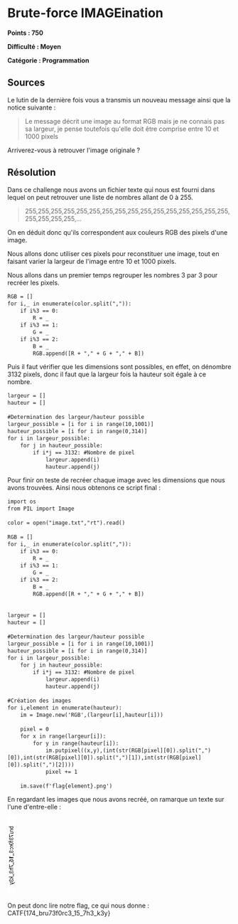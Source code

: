 # Brute-force IMAGEination
**Points : 750**

**Difficulté : Moyen**

**Catégorie : Programmation**

## Sources

Le lutin de la dernière fois vous a transmis un nouveau message ainsi que la notice suivante :
> Le message décrit une image au format RGB mais je ne connais pas sa largeur, je pense toutefois qu'elle doit être comprise entre 10 et 1000 pixels

Arriverez-vous à retrouver l'image originale ?

## Résolution

Dans ce challenge nous avons un fichier texte qui nous est fourni dans lequel on peut retrouver une liste de nombres allant de 0 à 255.
> 255,255,255,255,255,255,255,255,255,255,255,255,255,255,255,255,255,255,255,255,...

On en déduit donc qu'ils correspondent aux couleurs RGB des pixels d'une image.

Nous allons donc utiliser ces pixels pour reconstituer une image, tout en faisant varier la largeur de l'image entre 10 et 1000 pixels.

Nous allons dans un premier temps regrouper les nombres 3 par 3 pour recréer les pixels.
```
RGB = []
for i,_ in enumerate(color.split(",")):
    if i%3 == 0:
        R = _
    if i%3 == 1:
        G = _
    if i%3 == 2:
        B = _
        RGB.append([R + "," + G + "," + B])
```

Puis il faut vérifier que les dimensions sont possibles, en effet, on dénombre 3132 pixels, donc il faut que la largeur fois la hauteur soit égale à ce nombre.
```
largeur = []
hauteur = []

#Determination des largeur/hauteur possible
largeur_possible = [i for i in range(10,1001)]
hauteur_possible = [i for i in range(0,314)]
for i in largeur_possible:
    for j in hauteur_possible:
        if i*j == 3132: #Nombre de pixel
            largeur.append(i)
            hauteur.append(j)
```
Pour finir on teste de recréer chaque image avec les dimensions que nous avons trouvées. Ainsi nous obtenons ce script final :
```
import os
from PIL import Image

color = open("image.txt","rt").read()

RGB = []
for i,_ in enumerate(color.split(",")):
    if i%3 == 0:
        R = _
    if i%3 == 1:
        G = _
    if i%3 == 2:
        B = _
        RGB.append([R + "," + G + "," + B])


largeur = []
hauteur = []

#Determination des largeur/hauteur possible
largeur_possible = [i for i in range(10,1001)]
hauteur_possible = [i for i in range(0,314)]
for i in largeur_possible:
    for j in hauteur_possible:
        if i*j == 3132: #Nombre de pixel
            largeur.append(i)
            hauteur.append(j)

#Création des images
for i,element in enumerate(hauteur):
    im = Image.new('RGB',(largeur[i],hauteur[i]))

    pixel = 0
    for x in range(largeur[i]):
        for y in range(hauteur[i]):
            im.putpixel((x,y),(int(str(RGB[pixel][0]).split(",")[0]),int(str(RGB[pixel][0]).split(",")[1]),int(str(RGB[pixel][0]).split(",")[2])))
            pixel += 1

    im.save(f'flag{element}.png')
```

En regardant les images que nous avons recréé, on ramarque un texte sur l'une d'entre-elle : 

![flag](https://github.com/FastHorn/CTF-Write-Ups/blob/main/CTF%20de%20l'Avent/Brute-force%20IMAGEination/flag174.png)

On peut donc lire notre flag, ce qui nous donne :
CATF{174_bru73f0rc3_15_7h3_k3y}

